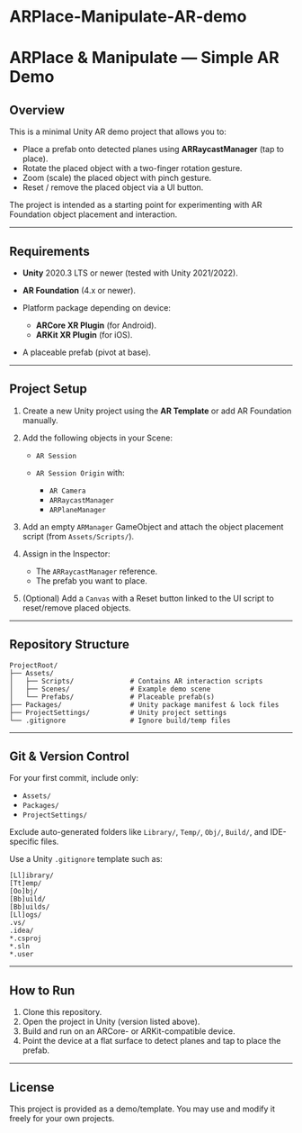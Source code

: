 # ARPlace-Manipulate-AR-demo

# ARPlace & Manipulate — Simple AR Demo

## Overview

This is a minimal Unity AR demo project that allows you to:

* Place a prefab onto detected planes using **ARRaycastManager** (tap to place).
* Rotate the placed object with a two-finger rotation gesture.
* Zoom (scale) the placed object with pinch gesture.
* Reset / remove the placed object via a UI button.

The project is intended as a starting point for experimenting with AR Foundation object placement and interaction.

---

## Requirements

* **Unity** 2020.3 LTS or newer (tested with Unity 2021/2022).
* **AR Foundation** (4.x or newer).
* Platform package depending on device:

  * **ARCore XR Plugin** (for Android).
  * **ARKit XR Plugin** (for iOS).
* A placeable prefab (pivot at base).

---

## Project Setup

1. Create a new Unity project using the **AR Template** or add AR Foundation manually.
2. Add the following objects in your Scene:

   * `AR Session`
   * `AR Session Origin` with:

     * `AR Camera`
     * `ARRaycastManager`
     * `ARPlaneManager`
3. Add an empty `ARManager` GameObject and attach the object placement script (from `Assets/Scripts/`).
4. Assign in the Inspector:

   * The `ARRaycastManager` reference.
   * The prefab you want to place.
5. (Optional) Add a `Canvas` with a Reset button linked to the UI script to reset/remove placed objects.

---

## Repository Structure

```
ProjectRoot/
├── Assets/
│   ├── Scripts/              # Contains AR interaction scripts
│   ├── Scenes/               # Example demo scene
│   └── Prefabs/              # Placeable prefab(s)
├── Packages/                 # Unity package manifest & lock files
├── ProjectSettings/          # Unity project settings
└── .gitignore                # Ignore build/temp files
```

---

## Git & Version Control

For your first commit, include only:

* `Assets/`
* `Packages/`
* `ProjectSettings/`

Exclude auto-generated folders like `Library/`, `Temp/`, `Obj/`, `Build/`, and IDE-specific files.

Use a Unity `.gitignore` template such as:

```
[Ll]ibrary/
[Tt]emp/
[Oo]bj/
[Bb]uild/
[Bb]uilds/
[Ll]ogs/
.vs/
.idea/
*.csproj
*.sln
*.user
```

---

## How to Run

1. Clone this repository.
2. Open the project in Unity (version listed above).
3. Build and run on an ARCore- or ARKit-compatible device.
4. Point the device at a flat surface to detect planes and tap to place the prefab.

---

## License

This project is provided as a demo/template. You may use and modify it freely for your own projects.
